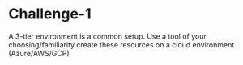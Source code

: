 # Challenge-1
A 3-tier environment is a common setup. Use a tool of your choosing/familiarity create these resources on a cloud environment (Azure/AWS/GCP)
